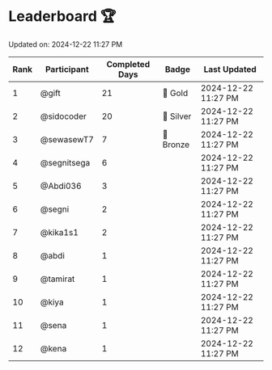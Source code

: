 # Leaderboard 🏆

Updated on: 2024-12-22 11:27 PM

| Rank | Participant       | Completed Days | Badge      | Last Updated         |
|------|-------------------|----------------|------------|----------------------|
| 1    | @gift             | 21             | 🏅 Gold     | 2024-12-22 11:27 PM |
| 2    | @sidocoder        | 20             | 🥈 Silver   | 2024-12-22 11:27 PM |
| 3    | @sewasewT7        | 7              | 🥉 Bronze   | 2024-12-22 11:27 PM |
| 4    | @segnitsega       | 6              |            | 2024-12-22 11:27 PM |
| 5    | @Abdi036          | 3              |            | 2024-12-22 11:27 PM |
| 6    | @segni            | 2              |            | 2024-12-22 11:27 PM |
| 7    | @kika1s1          | 2              |            | 2024-12-22 11:27 PM |
| 8    | @abdi             | 1              |            | 2024-12-22 11:27 PM |
| 9    | @tamirat          | 1              |            | 2024-12-22 11:27 PM |
| 10   | @kiya             | 1              |            | 2024-12-22 11:27 PM |
| 11   | @sena             | 1              |            | 2024-12-22 11:27 PM |
| 12   | @kena             | 1              |            | 2024-12-22 11:27 PM |
